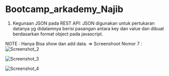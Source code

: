 # Bootcamp_arkademy_Najib

1. Kegunaan JSON pada REST API: JSON digunakan untuk pertukaran datanya yg didalamnya berisi pasangan antara key dan value dan dibuat berdasarkan format object pada javascript.

NOTE : Hanya Bisa show dan add data.
=> Screenshoot Nomor 7 :
![Screenshot_2](https://user-images.githubusercontent.com/33283502/60757355-bca1b000-a033-11e9-8473-28490adc1741.png)

![Screenshot_3](https://user-images.githubusercontent.com/33283502/60757912-f4602600-a03a-11e9-8fe6-5c75000815c8.png)

![Screenshot_4](https://user-images.githubusercontent.com/33283502/60757937-2e312c80-a03b-11e9-8994-7c65ce072b3d.png)

